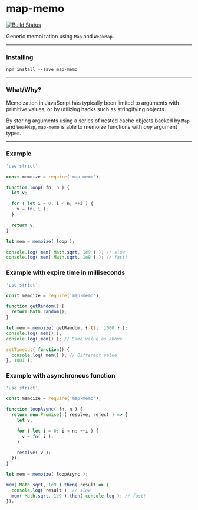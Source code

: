 # map-memo

[![Build Status](https://travis-ci.org/StarryInternet/map-memo.svg?branch=master)](https://travis-ci.org/StarryInternet/map-memo)

Generic memoization using `Map` and `WeakMap`.

---

### Installing

```
npm install --save map-memo
```

---

### What/Why?

Memoization in JavaScript has typically been limited to arguments
with primitive values, or by utilizing hacks such as stringifying objects.

By storing arguments using a series of nested cache objects backed by `Map`
and `WeakMap`, `map-memo` is able to memoize functions with *any*
argument types.

---

### Example

```js
'use strict';

const memoize = require('map-memo');

function loop( fn, n ) {
  let v;

  for ( let i = 0; i < n; ++i ) {
    v = fn( i );
  }

  return v;
}

let mem = memoize( loop );

console.log( mem( Math.sqrt, 1e9 ) ); // slow
console.log( mem( Math.sqrt, 1e9 ) ); // fast!
```

### Example with expire time in milliseconds

```js
'use strict';

const memoize = require('map-memo');

function getRandom() {
  return Math.random();
}

let mem = memoize( getRandom, { ttl: 1000 } );
console.log( mem() );
console.log( mem() ); // Same value as above

setTimeout( function() {
  console.log( mem() ); // Different value
}, 1001 );
```

### Example with asynchronous function

```js
'use strict';

const memoize = require('map-memo');

function loopAsync( fn, n ) {
  return new Promise( ( resolve, reject ) => {
    let v;

    for ( let i = 0; i < n; ++i ) {
      v = fn( i );
    }

    resolve( v );
  });
}

let mem = memoize( loopAsync );

mem( Math.sqrt, 1e9 ).then( result => {
  console.log( result ); // slow
  mem( Math.sqrt, 1e9 ).then( console.log ); // fast!
});
```
